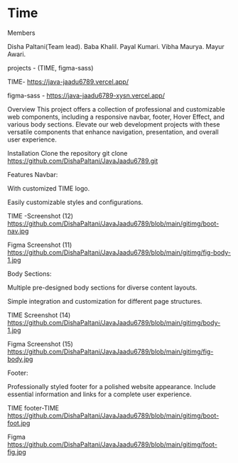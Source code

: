 <h1>Time</h1>

Members

Disha Paltani(Team lead).
Baba Khalil.
Payal Kumari.
Vibha Maurya.
Mayur Awari.

projects - (TIME, figma-sass)

TIME- https://java-jaadu6789.vercel.app/

figma-sass - https://java-jaadu6789-xysn.vercel.app/

Overview
This project offers a collection of professional and customizable web components, including a responsive navbar, footer, Hover Effect, and various body sections. Elevate our web development projects with these versatile components that enhance navigation, presentation, and overall user experience.

Installation
Clone the repository
git clone https://github.com/DishaPaltani/JavaJaadu6789.git

Features
Navbar:

With customized TIME logo.

Easily customizable styles and configurations.

TIME -Screenshot (12) https://github.com/DishaPaltani/JavaJaadu6789/blob/main/gitimg/boot-nav.jpg

Figma Screenshot (11) https://github.com/DishaPaltani/JavaJaadu6789/blob/main/gitimg/fig-body-1.jpg

Body Sections:

Multiple pre-designed body sections for diverse content layouts.

Simple integration and customization for different page structures.

TIME Screenshot (14) https://github.com/DishaPaltani/JavaJaadu6789/blob/main/gitimg/body-1.jpg

Figma Screenshot (15) https://github.com/DishaPaltani/JavaJaadu6789/blob/main/gitimg/fig-body.jpg

Footer:

Professionally styled footer for a polished website appearance.
Include essential information and links for a complete user experience.

TIME footer-TIME https://github.com/DishaPaltani/JavaJaadu6789/blob/main/gitimg/boot-foot.jpg

Figma https://github.com/DishaPaltani/JavaJaadu6789/blob/main/gitimg/foot-fig.jpg
